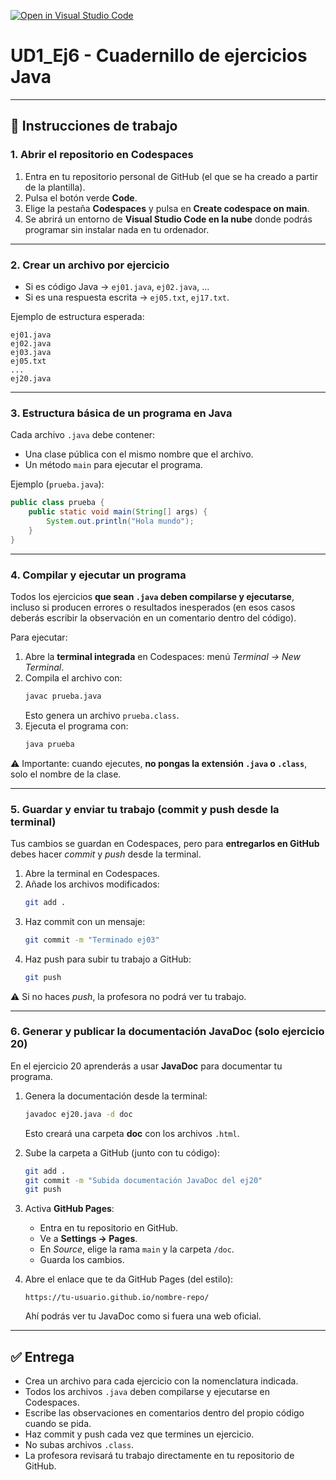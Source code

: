 [![Open in Visual Studio Code](https://classroom.github.com/assets/open-in-vscode-2e0aaae1b6195c2367325f4f02e2d04e9abb55f0b24a779b69b11b9e10269abc.svg)](https://classroom.github.com/online_ide?assignment_repo_id=20806131&assignment_repo_type=AssignmentRepo)
# UD1_Ej6 - Cuadernillo de ejercicios Java

---

## 📂 Instrucciones de trabajo

### 1. Abrir el repositorio en Codespaces
1. Entra en tu repositorio personal de GitHub (el que se ha creado a partir de la plantilla).  
2. Pulsa el botón verde **Code**.  
3. Elige la pestaña **Codespaces** y pulsa en **Create codespace on main**.  
4. Se abrirá un entorno de **Visual Studio Code en la nube** donde podrás programar sin instalar nada en tu ordenador.  

---

### 2. Crear un archivo por ejercicio
- Si es código Java → `ej01.java`, `ej02.java`, …  
- Si es una respuesta escrita → `ej05.txt`, `ej17.txt`.  

Ejemplo de estructura esperada:  
```
ej01.java
ej02.java
ej03.java
ej05.txt
...
ej20.java
```

---

### 3. Estructura básica de un programa en Java
Cada archivo `.java` debe contener:  
- Una clase pública con el mismo nombre que el archivo.  
- Un método `main` para ejecutar el programa.  

Ejemplo (`prueba.java`):  
```java
public class prueba {
    public static void main(String[] args) {
        System.out.println("Hola mundo");
    }
}
```

---

### 4. Compilar y ejecutar un programa
Todos los ejercicios **que sean `.java` deben compilarse y ejecutarse**, incluso si producen errores o resultados inesperados (en esos casos deberás escribir la observación en un comentario dentro del código).  

Para ejecutar:  
1. Abre la **terminal integrada** en Codespaces: menú *Terminal → New Terminal*.  
2. Compila el archivo con:  
   ```bash
   javac prueba.java
   ```  
   Esto genera un archivo `prueba.class`.  
3. Ejecuta el programa con:  
   ```bash
   java prueba
   ```  

⚠️ Importante: cuando ejecutes, **no pongas la extensión `.java` o `.class`**, solo el nombre de la clase.  

---

### 5. Guardar y enviar tu trabajo (commit y push desde la terminal)
Tus cambios se guardan en Codespaces, pero para **entregarlos en GitHub** debes hacer *commit* y *push* desde la terminal.  

1. Abre la terminal en Codespaces.  
2. Añade los archivos modificados:  
   ```bash
   git add .
   ```  
3. Haz commit con un mensaje:  
   ```bash
   git commit -m "Terminado ej03"
   ```  
4. Haz push para subir tu trabajo a GitHub:  
   ```bash
   git push
   ```  

⚠️ Si no haces *push*, la profesora no podrá ver tu trabajo.  

---

### 6. Generar y publicar la documentación JavaDoc (solo ejercicio 20)
En el ejercicio 20 aprenderás a usar **JavaDoc** para documentar tu programa.

1. Genera la documentación desde la terminal:  
   ```bash
   javadoc ej20.java -d doc
   ```  
   Esto creará una carpeta **doc** con los archivos `.html`.

2. Sube la carpeta a GitHub (junto con tu código):  
   ```bash
   git add .
   git commit -m "Subida documentación JavaDoc del ej20"
   git push
   ```

3. Activa **GitHub Pages**:  
   - Entra en tu repositorio en GitHub.  
   - Ve a **Settings → Pages**.  
   - En *Source*, elige la rama `main` y la carpeta `/doc`.  
   - Guarda los cambios.  

4. Abre el enlace que te da GitHub Pages (del estilo):  
   ```
   https://tu-usuario.github.io/nombre-repo/
   ```
   Ahí podrás ver tu JavaDoc como si fuera una web oficial.  

---

## ✅ Entrega
- Crea un archivo para cada ejercicio con la nomenclatura indicada.  
- Todos los archivos `.java` deben compilarse y ejecutarse en Codespaces.  
- Escribe las observaciones en comentarios dentro del propio código cuando se pida.  
- Haz commit y push cada vez que termines un ejercicio.  
- No subas archivos `.class`.  
- La profesora revisará tu trabajo directamente en tu repositorio de GitHub.
